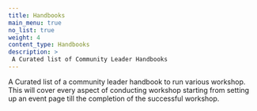 ```yaml
---
title: Handbooks
main_menu: true
no_list: true
weight: 4
content_type: Handbooks
description: >
 A Curated list of Community Leader Handbooks
---
```



A Curated  list of a community leader handbook to run various workshop. This will cover every aspect of conducting workshop starting from setting up an event page till the completion of the successful workshop.


